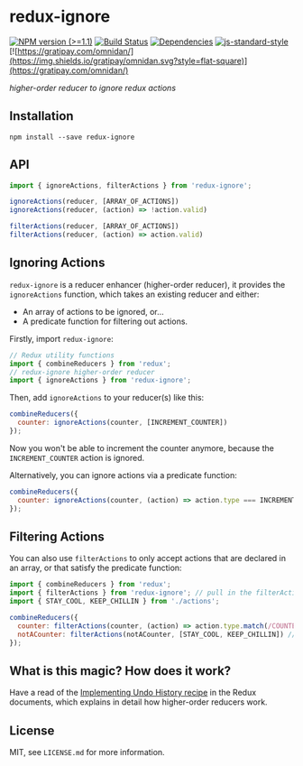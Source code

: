 # redux-ignore

[![NPM version (>=1.1)](https://img.shields.io/npm/v/redux-ignore.svg?style=flat-square)](https://www.npmjs.com/package/redux-ignore) [![Build Status](https://img.shields.io/travis/omnidan/redux-ignore/master.svg?style=flat-square)](https://travis-ci.org/omnidan/redux-ignore) [![Dependencies](https://img.shields.io/david/omnidan/redux-ignore.svg?style=flat-square)](https://david-dm.org/omnidan/redux-ignore) [![js-standard-style](https://img.shields.io/badge/code%20style-standard-brightgreen.svg?style=flat-square)](http://standardjs.com/) [![https://gratipay.com/omnidan/](https://img.shields.io/gratipay/omnidan.svg?style=flat-square)](https://gratipay.com/omnidan/)

_higher-order reducer to ignore redux actions_


## Installation

```
npm install --save redux-ignore
```


## API

```js
import { ignoreActions, filterActions } from 'redux-ignore';

ignoreActions(reducer, [ARRAY_OF_ACTIONS])
ignoreActions(reducer, (action) => !action.valid)

filterActions(reducer, [ARRAY_OF_ACTIONS])
filterActions(reducer, (action) => action.valid)
```


## Ignoring Actions

`redux-ignore` is a reducer enhancer (higher-order reducer), it provides the
`ignoreActions` function, which takes an existing reducer and either:

- An array of actions to be ignored, or...
- A predicate function for filtering out actions.

Firstly, import `redux-ignore`:

```js
// Redux utility functions
import { combineReducers } from 'redux';
// redux-ignore higher-order reducer
import { ignoreActions } from 'redux-ignore';
```

Then, add `ignoreActions` to your reducer(s) like this:

```js
combineReducers({
  counter: ignoreActions(counter, [INCREMENT_COUNTER])
});
```

Now you won't be able to increment the counter anymore, because the
`INCREMENT_COUNTER` action is ignored.

Alternatively, you can ignore actions via a predicate function:

```js
combineReducers({
  counter: ignoreActions(counter, (action) => action.type === INCREMENT_COUNTER)
});
```


## Filtering Actions

You can also use `filterActions` to only accept actions that are declared in an array, or that satisfy the predicate function:

```js
import { combineReducers } from 'redux';
import { filterActions } from 'redux-ignore'; // pull in the filterActions function
import { STAY_COOL, KEEP_CHILLIN } from './actions';

combineReducers({
  counter: filterActions(counter, (action) => action.type.match(/COUNTER$/)), // only run on actions that satisfy the regex
  notACounter: filterActions(notACounter, [STAY_COOL, KEEP_CHILLIN]) // only run for these specific relaxing actions
});

```

## What is this magic? How does it work?

Have a read of the [Implementing Undo History recipe](https://rackt.github.io/redux/docs/recipes/ImplementingUndoHistory.html)
in the Redux documents, which explains in detail how higher-order reducers work.


## License

MIT, see `LICENSE.md` for more information.
